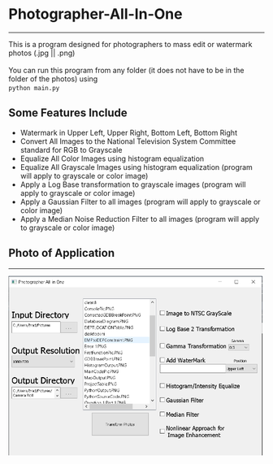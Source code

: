 # Photographer-All-In-One
---
This is a program designed for photographers to mass edit or watermark photos (.jpg || .png)<br><br>
You can run this program from any folder (it does not have to be in the folder of the photos) using <br>
``python main.py``
<br>
## Some Features Include
- Watermark in Upper Left, Upper Right, Bottom Left, Bottom Right
- Convert All Images to the National Television System Committee standard for RGB to Grayscale
- Equalize All Color Images using histogram equalization
- Equalize All Grayscale Images using histogram equalization (program will apply to grayscale or color image)
- Apply a Log Base transformation to grayscale images (program will apply to grayscale or color image)
- Apply a Gaussian Filter to all images (program will apply to grayscale or color image)
- Apply a Median Noise Reduction Filter to all images (program will apply to grayscale or color image)


## Photo of Application
---
<img src="GUIpic.png" width=500>
